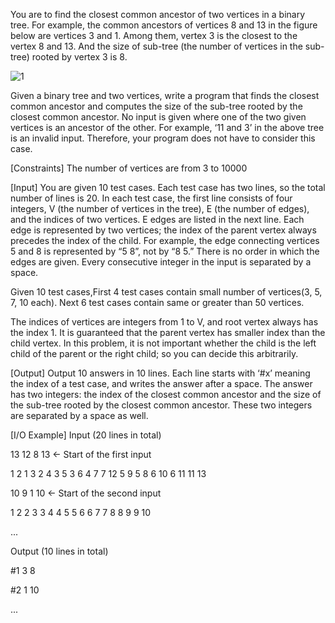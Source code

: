 You are to find the closest common ancestor of two vertices in a binary tree. For example, the common ancestors of vertices 8 and 13 in the figure below are vertices 3 and 1. Among them, vertex 3 is the closest to the vertex 8 and 13. And the size of sub-tree (the number of vertices in the sub-tree) rooted by vertex 3 is 8.

![1](D:\1lyx\google_wintercamp\1.png)

Given a binary tree and two vertices, write a program that finds the closest common ancestor and computes the size of the sub-tree rooted by the closest common ancestor. No input is given where one of the two given vertices is an ancestor of the other. For example, ‘11 and 3’ in the above tree is an invalid input. Therefore, your program does not have to consider this case.

[Constraints]
The number of vertices are from 3 to 10000

[Input]
You are given 10 test cases. Each test case has two lines, so the total number of lines is 20. In each test case, the first line consists of four integers, V (the number of vertices in the tree), E (the number of edges), and the indices of two vertices. E edges are listed in the next line. Each edge is represented by two vertices; the index of the parent vertex always precedes the index of the child. For example, the edge connecting vertices 5 and 8 is represented by “5 8”, not by “8 5.” There is no order in which the edges are given. Every consecutive integer in the input is separated by a space. 

Given 10 test cases,First 4 test cases contain small number of vertices(3, 5, 7, 10 each).
Next 6 test cases contain same or greater than 50 vertices.

The indices of vertices are integers from 1 to V, and root vertex always has the index 1. 
It is guaranteed that the parent vertex has smaller index than the child vertex.
In this problem, it is not important whether the child is the left child of the parent or the right child; so you can decide this arbitrarily.

[Output]
Output 10 answers in 10 lines. Each line starts with ‘#x’ meaning the index of a test case, and writes the answer after a space. The answer has two integers: the index of the closest common ancestor and the size of the sub-tree rooted by the closest common ancestor. These two integers are separated by a space as well. 

[I/O Example]
Input (20 lines in total)

13 12 8 13 ← Start of the first input

1 2 1 3 2 4 3 5 3 6 4 7 7 12 5 9 5 8 6 10 6 11 11 13

10 9 1 10 ← Start of the second input

1 2 2 3 3 4 4 5 5 6 6 7 7 8 8 9 9 10

...

Output (10 lines in total)

\#1 3 8

\#2 1 10

...